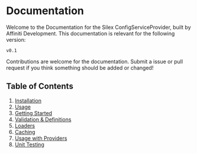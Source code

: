# Documentation

Welcome to the Documentation for the Silex ConfigServiceProvider, built by Affiniti Development.  This documentation is relevant for the following version:

    v0.1

Contributions are welcome for the documentation.  Submit a issue or pull request if you think something should be added or changed!

## Table of Contents

1. [Installation](installation.md)
2. [Usage](usage.md)
2. [Getting Started](getting-started.md)
4. [Validation & Definitions](definitions.md)
5. [Loaders](loaders.md)
6. [Caching](caching.md)
7. [Usage with Providers](providers.md)
8. [Unit Testing](unit-testing.md)